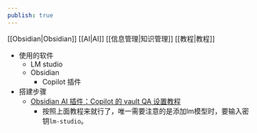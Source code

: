 ```yaml
---
publish: true
---
```

[[Obsidian|Obsidian]] [[AI|AI]] [[信息管理|知识管理]] [[教程|教程]]  
  
- 使用的软件  
	- LM studio  
	- Obsidian  
		- Copilot 插件  
- 搭建步骤  
	- [Obsidian AI 插件：Copilot 的 vault QA 设置教程](https://eryiblog.ink/posts/202501141237.html)  
		- 按照上面教程来就行了，唯一需要注意的是添加lm模型时，要输入密钥`lm-studio`。  
